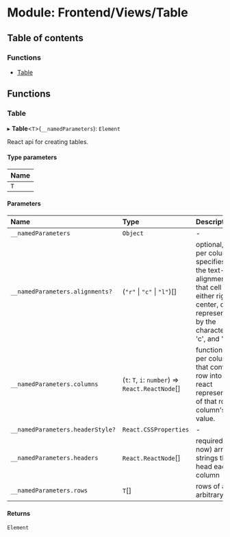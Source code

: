 # Module: Frontend/Views/Table

## Table of contents

### Functions

- [Table](Frontend_Views_Table.md#table)

## Functions

### Table

▸ **Table**<`T`\>(`__namedParameters`): `Element`

React api for creating tables.

#### Type parameters

| Name |
| :--- |
| `T`  |

#### Parameters

| Name                             | Type                                             | Description                                                                                                                                                |
| :------------------------------- | :----------------------------------------------- | :--------------------------------------------------------------------------------------------------------------------------------------------------------- |
| `__namedParameters`              | `Object`                                         | -                                                                                                                                                          |
| `__namedParameters.alignments?`  | (`"r"` \| `"c"` \| `"l"`)[]                      | optional, one per column, specifies that the text-alignment in that cell is either right, center, or left, represented by the characters 'r', 'c', and 'l' |
| `__namedParameters.columns`      | (`t`: `T`, `i`: `number`) => `React.ReactNode`[] | functions, one per column, that convert a row into the react representation of that row's column's value.                                                  |
| `__namedParameters.headerStyle?` | `React.CSSProperties`                            | -                                                                                                                                                          |
| `__namedParameters.headers`      | `React.ReactNode`[]                              | required (for now) array of strings that head each column                                                                                                  |
| `__namedParameters.rows`         | `T`[]                                            | rows of an arbitrary type                                                                                                                                  |

#### Returns

`Element`
